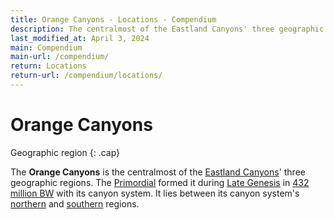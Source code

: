 ```yaml
---
title: Orange Canyons - Locations - Compendium
description: The centralmost of the Eastland Canyons' three geographic regions
last_modified_at: April 3, 2024
main: Compendium
main-url: /compendium/
return: Locations
return-url: /compendium/locations/
---
```


# Orange Canyons
Geographic region
{: .cap}

The **Orange Canyons** is the centralmost of the [Eastland Canyons](/compendium/locations/eastland-canyons/)' three geographic regions. The [Primordial](/compendium/creatures/primordial/) formed it during [Late Genesis](/compendium/events/genesis/#late-genesis) in [432 million BW](/compendium/events/genesis/#432-million-bw) with its canyon system. It lies between its canyon system's [northern](/compendium/locations/white-canyons/) and [southern](/compendium/locations/brown-canyons/) regions.